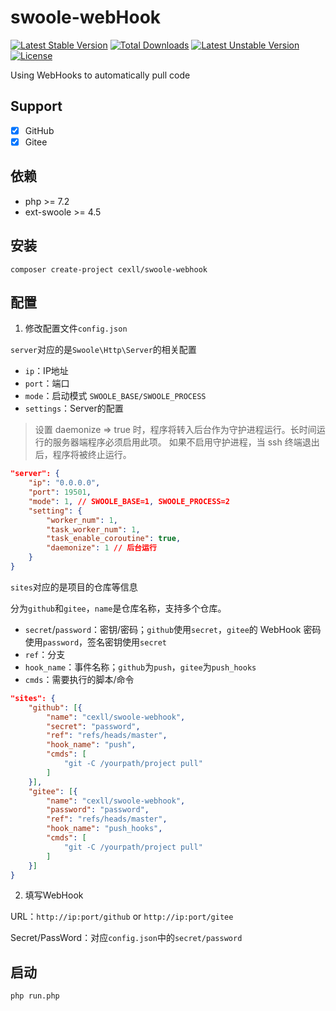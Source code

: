 # swoole-webHook

[![Latest Stable Version](http://poser.pugx.org/cexll/swoole-webhook/v)](https://packagist.org/packages/cexll/swoole-webhook) [![Total Downloads](http://poser.pugx.org/cexll/swoole-webhook/downloads)](https://packagist.org/packages/cexll/swoole-webhook) [![Latest Unstable Version](http://poser.pugx.org/cexll/swoole-webhook/v/unstable)](https://packagist.org/packages/cexll/swoole-webhook) [![License](http://poser.pugx.org/cexll/swoole-webhook/license)](https://packagist.org/packages/cexll/swoole-webhook)

Using WebHooks to automatically pull code

## Support

* [x] GitHub
* [x] Gitee

## 依赖

* php >= 7.2
* ext-swoole >= 4.5

## 安装

```shell
composer create-project cexll/swoole-webhook
```

## 配置

1. 修改配置文件`config.json`

`server`对应的是`Swoole\Http\Server`的相关配置

* `ip`：IP地址
* `port`：端口
* `mode`：启动模式 `SWOOLE_BASE/SWOOLE_PROCESS`
* `settings`：Server的配置

> 设置 daemonize => true 时，程序将转入后台作为守护进程运行。长时间运行的服务器端程序必须启用此项。
如果不启用守护进程，当 ssh 终端退出后，程序将被终止运行。

```json
"server": {
	"ip": "0.0.0.0",
	"port": 19501,
	"mode": 1, // SWOOLE_BASE=1, SWOOLE_PROCESS=2
	"setting": {
		"worker_num": 1,
		"task_worker_num": 1,
		"task_enable_coroutine": true,
		"daemonize": 1 // 后台运行
	}
}
```

`sites`对应的是项目的仓库等信息

分为`github`和`gitee`，`name`是仓库名称，支持多个仓库。

* `secret`/`password`：密钥/密码；`github`使用`secret`，`gitee`的 WebHook 密码使用`password`，签名密钥使用`secret`
* `ref`：分支
* `hook_name`：事件名称；`github`为`push`，`gitee`为`push_hooks`
* `cmds`：需要执行的脚本/命令

```json
"sites": {
	"github": [{
		"name": "cexll/swoole-webhook",
		"secret": "password",
		"ref": "refs/heads/master",
		"hook_name": "push",
		"cmds": [
			"git -C /yourpath/project pull"
		]
	}],
	"gitee": [{
		"name": "cexll/swoole-webhook",
		"password": "password",
		"ref": "refs/heads/master",
		"hook_name": "push_hooks",
		"cmds": [
			"git -C /yourpath/project pull"
		]
	}]
}
```

2. 填写WebHook

URL：`http://ip:port/github` or `http://ip:port/gitee`

Secret/PassWord：对应`config.json`中的`secret/password`

## 启动

```shell
php run.php
```
